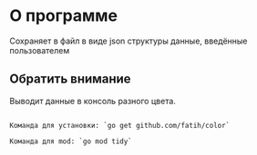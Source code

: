# О программе

Сохраняет в файл в виде json структуры данные, введённые пользователем

## Обратить внимание

Выводит данные в консоль разного цвета.
```

Команда для установки: `go get github.com/fatih/color`

Команда для mod: `go mod tidy`